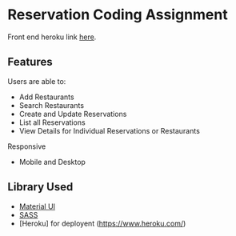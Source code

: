 # Reservation Coding Assignment

Front end heroku link [here](https://takehome-usv.herokuapp.com/).

## Features

Users are able to:

- Add Restaurants
- Search Restaurants
- Create and Update Reservations
- List all Reservations
- View Details for Individual Reservations or Restaurants

Responsive

- Mobile and Desktop

## Library Used

- [Material UI](https://mui.com/)
- [SASS](https://www.npmjs.com/package/node-sass)
- [Heroku] for deployent (https://www.heroku.com/)
